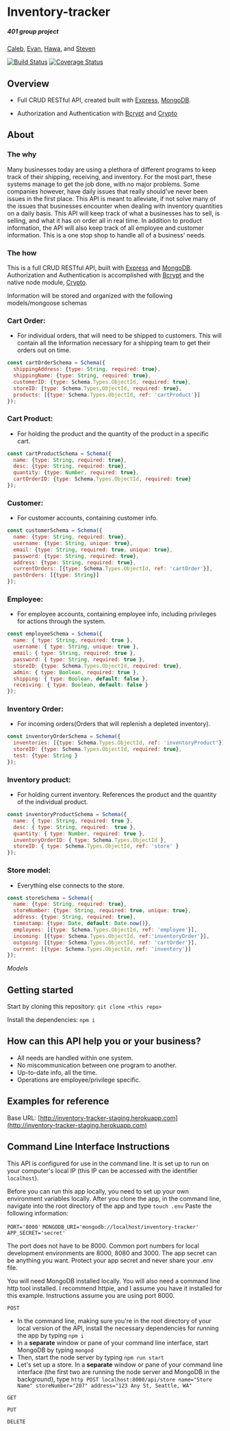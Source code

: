 # Inventory-tracker
##### **401 *group project***
[Caleb](https://github.com/maschigokae), [Evan](https://github.com/EWPS07), [Hawa](https://github.com/abdih17), and [Steven](https://github.com/BatemanVO)

[![Build Status](https://travis-ci.org/abdih17/inventory-tracker.svg?branch=staging)](https://travis-ci.org/abdih17/inventory-tracker)
[![Coverage Status](https://coveralls.io/repos/github/abdih17/inventory-tracker/badge.svg?branch=staging)](https://coveralls.io/github/abdih17/inventory-tracker?branch=3-coveralls)

## Overview

- Full CRUD RESTful API, created built with [Express](http://expressjs.com/), [MongoDB](https://www.mongodb.com/cloud/atlas/lp/developers?jmp=search&utm_source=google&utm_campaign=Americas-US-MongoDB-to-Atlas-Brand-Alpha&utm_keyword=mongodb&utm_device=c&utm_network=g&utm_medium=cpc&utm_creative=165394248697&utm_matchtype=e&_bt=165394248697&_bk=mongodb&_bm=e&_bn=g&gclid=Cj0KEQiAzNfDBRD2xKrO4pSnnOkBEiQAbzzeQcni1gz1U6AbEnwmMUR6jnph6ZD5NaWyRb1nxuhMDN0aAnEC8P8HAQ).

- Authorization and Authentication with [Bcrypt](https://www.npmjs.com/package/bcrypt) and [Crypto](https://nodejs.org/api/crypto.html)

## About
### The why
  Many businesses today are using a plethora of different programs to keep track of their shipping, receiving, and inventory. For the most part, these systems manage to get the job done, with no major problems. Some companies however, have daily issues that really should've never been issues in the first place. This API is meant to alleviate, if not solve many of the issues that businesses encounter when dealing with inventory quantities on a daily basis. This API will keep track of what a businesses has to sell, is selling, and what it has on order all in real time. In addition to product information, the API will also keep track of all employee and customer information. This is a one stop shop to handle all of a business' needs.


### The how
  This is a full CRUD RESTful API, built with [Express](http://expressjs.com/) and [MongoDB](https://www.mongodb.com/cloud/atlas/lp/developers?jmp=search&utm_source=google&utm_campaign=Americas-US-MongoDB-to-Atlas-Brand-Alpha&utm_keyword=mongodb&utm_device=c&utm_network=g&utm_medium=cpc&utm_creative=165394248697&utm_matchtype=e&_bt=165394248697&_bk=mongodb&_bm=e&_bn=g&gclid=Cj0KEQiAzNfDBRD2xKrO4pSnnOkBEiQAbzzeQcni1gz1U6AbEnwmMUR6jnph6ZD5NaWyRb1nxuhMDN0aAnEC8P8HAQ). Authorization and Authentication is accomplished with [Bcrypt](https://www.npmjs.com/package/bcrypt) and the native node module, [Crypto](https://nodejs.org/api/crypto.html).


Information will be stored and organized with the following models/mongoose schemas

### Cart Order:
  - For individual orders, that will need to be shipped to customers. This will contain all the Information necessary for a shipping team to get their orders out on time.
  ``` javascript
  const cartOrderSchema = Schema({
    shippingAddress: {type: String, required: true},
    shippingName: {type: String, required: true},
    customerID: {type: Schema.Types.ObjectId, required: true},
    storeID: {type: Schema.Types.ObjectId, required: true},
    products: [{type: Schema.Types.ObjectId, ref: 'cartProduct'}]
  });
  ```

### Cart Product:
  - For holding the product and the quantity of the product in a specific cart.
  ``` javascript
  const cartProductSchema = Schema({
    name: {type: String, required: true},
    desc: {type: String, required: true},
    quantity: {type: Number, required: true},
    cartOrderID: {type: Schema.Types.ObjectId, required: true}
  });
  ```

### Customer:
  - For customer accounts, containing customer info.
  ``` javascript
  const customerSchema = Schema({
    name: {type: String, required: true},
    username: {type: String, unique: true},
    email: {type: String, required: true, unique: true},
    password: {type: String, required: true},
    address: {type: String, required: true},
    currentOrders: [{type: Schema.Types.ObjectId, ref: 'cartOrder'}],
    pastOrders: [{type: String}]
  });
  ```

### Employee:
  - For employee accounts, containing employee info, including privileges for actions through the system.
  ``` javascript
  const employeeSchema = Schema({
    name: { type: String, required: true },
    username: { type: String, unique: true },
    email: { type: String, required: true },
    password: { type: String, required: true },
    storeID: {type: Schema.Types.ObjectId, required: true},
    admin: { type: Boolean, required: true },
    shipping: { type: Boolean, default: false },
    receiving: { type: Boolean, default: false }
  });
  ```

### Inventory Order:
  - For incoming orders(Orders that will replenish a depleted inventory).
  ``` javascript
  const inventoryOrderSchema = Schema({
    inventories: [{type: Schema.Types.ObjectId, ref: 'inventoryProduct'}],
    storeID: {type: Schema.Types.ObjectId, required: true},
    test: {type: String }
  });
  ```

### Inventory product:
  - For holding current inventory. References the product and the quantity of the individual product.
  ``` javascript
  const inventoryProductSchema = Schema({
    name: { type: String, required: true },
    desc: { type: String, required:  true },
    quantity: { type: Number, required: true },
    inventoryOrderID: { type: Schema.Types.ObjectId },
    storeID: { type: Schema.Types.ObjectId, ref: 'store' }
  });
  ```

### Store model:
  - Everything else connects to the store.
  ``` javascript
  const storeSchema = Schema({
    name: {type: String, required: true},
    storeNumber: {type: String, required: true, unique: true},
    address: {type: String, required: true},
    timestamp: {type: Date, default: Date.now()},
    employees: [{type: Schema.Types.ObjectId, ref: 'employee'}],
    incoming: [{type: Schema.Types.ObjectId, ref:'inventoryOrder'}],
    outgoing: [{type: Schema.Types.ObjectId, ref: 'cartOrder'}],
    current: [{type: Schema.Types.ObjectId, ref: 'inventory'}]
  });
  ```

*Models*

## Getting started
Start by cloning this repository:
`git clone <this repo>`

Install the dependencies:
`npm i`

## How can this API help you or your business?
- All needs are handled within one system.
- No miscommunication between one program to another.
- Up-to-date info, all the time.
- Operations are employee/privilege specific.

## Examples for reference

Base URL: [http://inventory-tracker-staging.herokuapp.com](http://inventory-tracker-staging.herokuapp.com)


## Command Line Interface Instructions

This API is configured for use in the command line. It is set up to run on your computer's local IP (this IP can be accessed with the identifier `localhost`).

Before you can run this app locally, you need to set up your own environment variables locally. After you clone the app, in the command line, navigate into the root directory of the app and type `touch .env`
Paste the following information:

`PORT='8000'`
`MONGODB_URI='mongodb://localhost/inventory-tracker'`
`APP_SECRET='secret'`

The port does not have to be 8000. Common port numbers for local development environments are 8000, 8080 and 3000. The app secret can be anything you want. Protect your app secret and never share your .env file.

You will need MongoDB installed locally. You will also need a command line http tool installed. I recommend httpie, and I assume you have it installed for this example. Instructions assume you are using port 8000.

`POST`

  * In the command line, making sure you're in the root directory of your local version of the API, install the necessary dependencies for running the app by typing `npm i`
  * In a **separate** window or pane of your command line interface, start MongoDB by typing `mongod`
  * Then, start the node server by typing `npm run start`
  * Let's set up a store. In a **separate** window or pane of your command line interface (the first two are running the node server and MongoDB in the background), type `http POST localhost:8000/api/store name="Store Name" storeNumber="207" address="123 Any St, Seattle, WA"`

`GET`

`PUT`

`DELETE`

